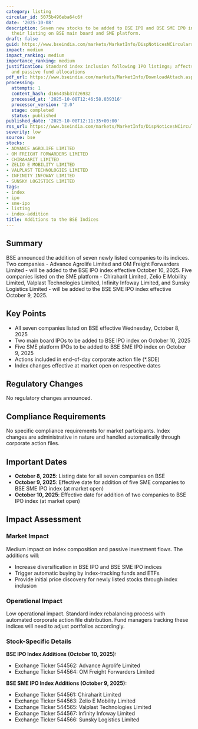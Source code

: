 ```yaml
---
category: listing
circular_id: 5075b496eba64c6f
date: '2025-10-08'
description: Seven new stocks to be added to BSE IPO and BSE SME IPO indices following
  their listing on BSE main board and SME platform.
draft: false
guid: https://www.bseindia.com/markets/MarketInfo/DispNoticesNCirculars.aspx?Noticeid={6E3819C8-1BBD-4373-816F-776A2AD5D6C1}&noticeno=20251008-30&dt=10/08/2025&icount=30&totcount=35&flag=0
impact: medium
impact_ranking: medium
importance_ranking: medium
justification: Standard index inclusion following IPO listings; affects index composition
  and passive fund allocations
pdf_url: https://www.bseindia.com/markets/MarketInfo/DownloadAttach.aspx?id=20251008-30&attachedId=
processing:
  attempts: 1
  content_hash: d166435b37d26932
  processed_at: '2025-10-08T12:46:58.039316'
  processor_version: '2.0'
  stage: completed
  status: published
published_date: '2025-10-08T12:11:35+00:00'
rss_url: https://www.bseindia.com/markets/MarketInfo/DispNoticesNCirculars.aspx?Noticeid={6E3819C8-1BBD-4373-816F-776A2AD5D6C1}&noticeno=20251008-30&dt=10/08/2025&icount=30&totcount=35&flag=0
severity: low
source: bse
stocks:
- ADVANCE AGROLIFE LIMITED
- OM FREIGHT FORWARDERS LIMITED
- CHIRAHARIT LIMITED
- ZELIO E MOBILITY LIMITED
- VALPLAST TECHNOLOGIES LIMITED
- INFINITY INFOWAY LIMITED
- SUNSKY LOGISTICS LIMITED
tags:
- index
- ipo
- sme-ipo
- listing
- index-addition
title: Additions to the BSE Indices
---
```


## Summary

BSE announced the addition of seven newly listed companies to its indices. Two companies - Advance Agrolife Limited and OM Freight Forwarders Limited - will be added to the BSE IPO index effective October 10, 2025. Five companies listed on the SME platform - Chiraharit Limited, Zelio E Mobility Limited, Valplast Technologies Limited, Infinity Infoway Limited, and Sunsky Logistics Limited - will be added to the BSE SME IPO index effective October 9, 2025.

## Key Points

- All seven companies listed on BSE effective Wednesday, October 8, 2025
- Two main board IPOs to be added to BSE IPO index on October 10, 2025
- Five SME platform IPOs to be added to BSE SME IPO index on October 9, 2025
- Actions included in end-of-day corporate action file (*.SDE)
- Index changes effective at market open on respective dates

## Regulatory Changes

No regulatory changes announced.

## Compliance Requirements

No specific compliance requirements for market participants. Index changes are administrative in nature and handled automatically through corporate action files.

## Important Dates

- **October 8, 2025**: Listing date for all seven companies on BSE
- **October 9, 2025**: Effective date for addition of five SME companies to BSE SME IPO index (at market open)
- **October 10, 2025**: Effective date for addition of two companies to BSE IPO index (at market open)

## Impact Assessment

### Market Impact
Medium impact on index composition and passive investment flows. The additions will:
- Increase diversification in BSE IPO and BSE SME IPO indices
- Trigger automatic buying by index-tracking funds and ETFs
- Provide initial price discovery for newly listed stocks through index inclusion

### Operational Impact
Low operational impact. Standard index rebalancing process with automated corporate action file distribution. Fund managers tracking these indices will need to adjust portfolios accordingly.

### Stock-Specific Details

**BSE IPO Index Additions (October 10, 2025):**
- Exchange Ticker 544562: Advance Agrolife Limited
- Exchange Ticker 544564: OM Freight Forwarders Limited

**BSE SME IPO Index Additions (October 9, 2025):**
- Exchange Ticker 544561: Chiraharit Limited
- Exchange Ticker 544563: Zelio E Mobility Limited
- Exchange Ticker 544565: Valplast Technologies Limited
- Exchange Ticker 544567: Infinity Infoway Limited
- Exchange Ticker 544566: Sunsky Logistics Limited